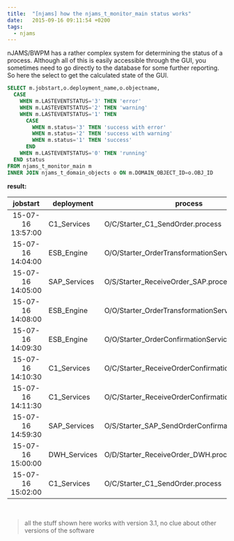 ```yaml
---
title:  "[njams] how the njams_t_monitor_main status works"
date:   2015-09-16 09:11:54 +0200
tags: 
  - njams
---
```

nJAMS/BWPM has a rather complex system for determining the status of a process.
Although all of this is easily accessible through the GUI, you sometimes need to go directly to the database for some further reporting. So here the select to get the calculated state of the GUI.

```sql
SELECT m.jobstart,o.deployment_name,o.objectname,
  CASE
    WHEN m.LASTEVENTSTATUS='3' THEN 'error'
    WHEN m.LASTEVENTSTATUS='2' THEN 'warning'
    WHEN m.LASTEVENTSTATUS='1' THEN
      CASE
        WHEN m.status='3' THEN 'success with error'
        WHEN m.status='2' THEN 'success with warning'
        WHEN m.status='1' THEN 'success'
      END
    WHEN m.LASTEVENTSTATUS='0' THEN 'running'
  END status
FROM njams_t_monitor_main m
INNER JOIN njams_t_domain_objects o ON m.DOMAIN_OBJECT_ID=o.OBJ_ID
```

**result:**

|jobstart|deployment|process|status|
|:------:|----------|-------|:------:|
15-07-16 13:57:00|C1_Services|O/C/Starter_C1_SendOrder.process|**success**
15-07-16 14:04:00|ESB_Engine|O/O/Starter_OrderTransformationService.process|**success**
15-07-16 14:05:00|SAP_Services|O/S/Starter_ReceiveOrder_SAP.process|**success**
15-07-16 14:08:00|ESB_Engine|O/O/Starter_OrderTransformationService.process|**error**
15-07-16 14:09:30|ESB_Engine|O/O/Starter_OrderConfirmationService.process|**warning**
15-07-16 14:10:30|C1_Services|O/C/Starter_ReceiveOrderConfirmation_C1.process|**success**
15-07-16 14:11:30|C1_Services|O/C/Starter_ReceiveOrderConfirmation_C1.process|**success with warning**
15-07-16 14:59:30|SAP_Services|O/S/Starter_SAP_SendOrderConfirmation.process|**success with error**
15-07-16 15:00:00|DWH_Services|O/D/Starter_ReceiveOrder_DWH.process|**success**
15-07-16 15:02:00|C1_Services|O/C/Starter_C1_SendOrder.process|**success**


&nbsp;
&nbsp;


> all the stuff shown here works with version 3.1, no clue about other versions of the software
